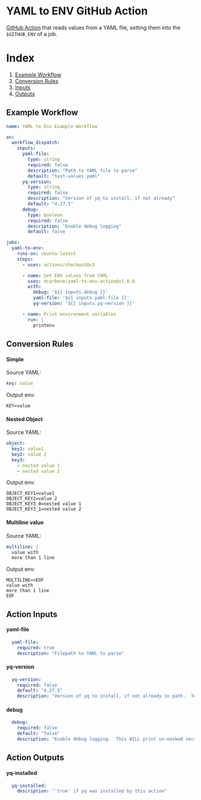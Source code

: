# YAML to ENV GitHub Action

[GitHub Action](https://docs.github.com/en/actions) that reads values from a YAML file, setting them into the `$GITHUB_ENV` of a job.

# Index

1. [Example Workflow](#example-workflow)
2. [Conversion Rules](#conversion-rules) 
3. [Inputs](#action-inputs)
4. [Outputs](#action-outputs)

## Example Workflow

```yaml
name: YAML to Env Example Workflow

on:
  workflow_dispatch:
    inputs:
      yaml-file:
        type: string
        required: false
        description: "Path to YAML file to parse"
        default: "test-values.yaml"
      yq-version:
        type: string
        required: false
        description: "Version of yq to install, if not already"
        default: "4.27.5"
      debug:
        type: boolean
        required: false
        description: "Enable debug logging"
        default: false

jobs:
  yaml-to-env:
    runs-on: ubuntu-latest
    steps:
      - uses: actions/checkout@v3

      - name: Set ENV values from YAML
        uses: dcarbone/yaml-to-env-action@v1.0.0
        with:
          debug: '${{ inputs.debug }}'
          yaml-file: '${{ inputs.yaml-file }}'
          yq-version: '${{ inputs.yq-version }}'

      - name: Print environment variables
        run: |
          printenv

```

## Conversion Rules

#### Simple

Source YAML:
```yaml
key: value
```

Output env:
```text
KEY=value
```

#### Nested Object

Source YAML:
```yaml
object:
  key1: value1
  key2: value 2
  key3:
    - nested value 1
    - nested value 2
```

Output env:
```text
OBJECT_KEY1=value1
OBJECT_KEY2=value 2
OBJECT_KEY3_0=nested value 1
OBJECT_KEY3_1=nested value 2
```

#### Multiline value

Source YAML:
```yaml
multiline: |
  value with
  more than 1 line
```

Output env:
```text
MULTILINE<<EOF
value with
more than 1 line
EOF
```

## Action Inputs

#### yaml-file
```yaml
  yaml-file:
    required: true
    description: "Filepath to YAML to parse"
```

#### yq-version
```yaml
  yq-version:
    required: false
    default: "4.27.5"
    description: "Version of yq to install, if not already in path.  Tested with >= 4.25."
```

#### debug
```yaml
  debug:
    required: false
    default: "false"
    description: "Enable debug logging.  This WILL print un-masked secrets to stdout, so use with caution."
```

## Action Outputs

#### yq-installed
```yaml
  yq-installed:
    description: "'true' if yq was installed by this action"
```
